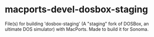 # macports-devel-dosbox-staging
File(s) for building 'dosbox-staging' (A "staging" fork of DOSBox, an ultimate DOS simulator) with MacPorts. Made to build it for Sonoma.
